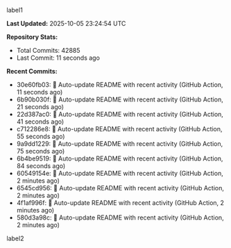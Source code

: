 
label1 
<!-- ACTIVITY_START -->
**Last Updated:** 2025-10-05 23:24:54 UTC

**Repository Stats:**
- Total Commits: 42885
- Last Commit: 11 seconds ago

**Recent Commits:**
- 30e60fb03: 🤖 Auto-update README with recent activity (GitHub Action, 11 seconds ago)
- 6b90b030f: 🤖 Auto-update README with recent activity (GitHub Action, 21 seconds ago)
- 22d387ac0: 🤖 Auto-update README with recent activity (GitHub Action, 41 seconds ago)
- c712286e8: 🤖 Auto-update README with recent activity (GitHub Action, 55 seconds ago)
- 9a9dd1229: 🤖 Auto-update README with recent activity (GitHub Action, 75 seconds ago)
- 6b4be9519: 🤖 Auto-update README with recent activity (GitHub Action, 84 seconds ago)
- 60549154e: 🤖 Auto-update README with recent activity (GitHub Action, 2 minutes ago)
- 6545cd956: 🤖 Auto-update README with recent activity (GitHub Action, 2 minutes ago)
- 4f1af996f: 🤖 Auto-update README with recent activity (GitHub Action, 2 minutes ago)
- 580d3a98c: 🤖 Auto-update README with recent activity (GitHub Action, 2 minutes ago)
<!-- ACTIVITY_END -->

label2
